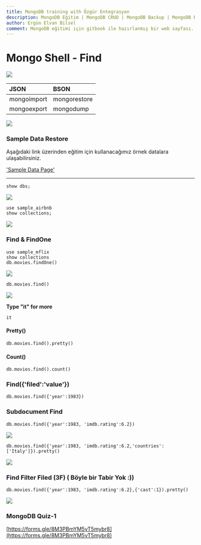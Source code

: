 ```yaml
---
title: MongoDB training with Özgür Entegrasyon
description: MongoDB Eğitim | MongoDB CRUD | MongoDB Backup | MongoDB Restore | MongoDB Replica Set | Özgür Entegrasyon | www.ozgurentegrasyon.com
author: Ergün Elvan Bilsel
comment: MongoDB eğitimi için gitbook ile hazırlanmış bir web sayfası. A gitbook web page for MongoDB Training.
---
```


# Mongo Shell - Find



![](gitbook/images/assets/sorucevap.png)

| JSON | BSON |
| :--- | :--- |
| mongoimport | mongorestore |
| mongoexport | mongodump |

![](gitbook/images/assets/bson-json.png)

### Sample Data Restore

Aşağıdaki link üzerinden eğitim için kullanacağımız örnek datalara ulaşabilirsiniz.

['Sample Data Page'](https://erelbi.github.io/mongodb_sample_data/)

___

```text
show dbs;
```

![](gitbook/images/assets/showdbs.png)

```text
use sample_airbnb
show collections;
```

![](gitbook/images/assets/show-collections.png)

### Find & FindOne

```text
use sample_mflix
show collections
db.movies.findOne()
```

![](gitbook/images/assets/find.png)

```text
db.movies.find()
```

![](gitbook/images/assets/find2.png)

**Type "it" for more**

```text
it
```

#### Pretty\(\)

```text
db.movies.find().pretty()
```

#### Count\(\)

```text
db.movies.find().count()
```

### Find\({'filed':'value'}\)

```text
db.movies.find({'year':1983})
```

### Subdocument Find

```text
db.movies.find({'year':1983, 'imdb.rating':6.2})
```

![](gitbook/images/assets/find3.png)

```text
db.movies.find({'year':1983, 'imdb.rating':6.2,'countries':['Italy']}).pretty()
```

![](gitbook/images/assets/find4.png)

### Find Filter Filed \(3F\) \( Böyle bir Tabir Yok :\)\)

```text
db.movies.find({'year':1983, 'imdb.rating':6.2},{'cast':1}).pretty()
```

![](gitbook/images/assets/find5.png)

### MongoDB Quiz-1

[https://forms.gle/8M3PBmYM5vT5mybr8](https://forms.gle/8M3PBmYM5vT5mybr8)

